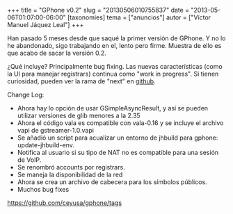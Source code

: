 +++
title = "GPhone v0.2"
slug = "20130506010755837"
date = "2013-05-06T01:07:00-06:00"
[taxonomies]
tema = ["anuncios"]
autor = ["Víctor Manuel Jáquez Leal"]
+++

Han pasado 5 meses desde que saqué la primer versión de GPhone. Y no lo
he abandonado, sigo trabajando en el, lento pero firme. Muestra de ello
es que acabo de sacar la versión 0.2.

¿Qué incluye? Principalmente bug fixing. Las nuevas características
(como la UI para manejar registrars) continua como "work in progress".
Si tienen curiosidad, pueden ver la rama de "next" en
[github](https://github.com/ceyusa/gphone).

<!-- more -->
Change Log:

- Ahora hay lo opción de usar GSimpleAsyncResult, y así se pueden
    utilizar versiones de glib menores a la 2.35
- Ahora el código vala es compatible con vala-0.16 y se incluye el
    archivo vapi de gstreamer-1.0.vapi
- Se añadió un script para acualizar un entorno de jhbuild para
    gphone: update-jhbuild-env.
- Notifica al usuario si su tipo de NAT no es compatible para una
    sesión de VoIP.
- Se renombró accounts por registrars.
- Se maneja la disponibilidad de la red
- Ahora se crea un archivo de cabecera para los símbolos públicos.
- Muchos bug fixes

<https://github.com/ceyusa/gphone/tags>
